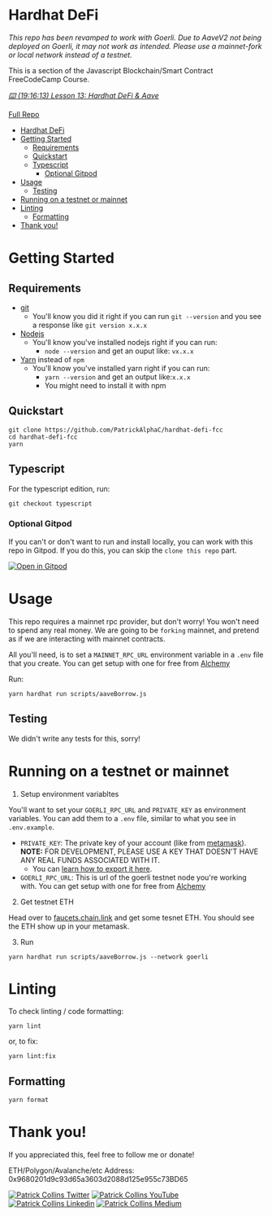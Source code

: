 # Hardhat DeFi 

*This repo has been revamped to work with Goerli. Due to AaveV2 not being deployed on Goerli, it may not work as intended. Please use a mainnet-fork or local network instead of a testnet.*

This is a section of the Javascript Blockchain/Smart Contract FreeCodeCamp Course.

*[⌨️ (19:16:13) Lesson 13: Hardhat DeFi & Aave](https://www.youtube.com/watch?v=gyMwXuJrbJQ&t=69373s)*

[Full Repo](https://github.com/smartcontractkit/full-blockchain-solidity-course-js)

- [Hardhat DeFi](#hardhat-defi)
- [Getting Started](#getting-started)
  - [Requirements](#requirements)
  - [Quickstart](#quickstart)
  - [Typescript](#typescript)
    - [Optional Gitpod](#optional-gitpod)
- [Usage](#usage)
  - [Testing](#testing)
- [Running on a testnet or mainnet](#running-on-a-testnet-or-mainnet)
- [Linting](#linting)
  - [Formatting](#formatting)
- [Thank you!](#thank-you)

# Getting Started

## Requirements

- [git](https://git-scm.com/book/en/v2/Getting-Started-Installing-Git)
  - You'll know you did it right if you can run `git --version` and you see a response like `git version x.x.x`
- [Nodejs](https://nodejs.org/en/)
  - You'll know you've installed nodejs right if you can run:
    - `node --version` and get an ouput like: `vx.x.x`
- [Yarn](https://classic.yarnpkg.com/lang/en/docs/install/) instead of `npm`
  - You'll know you've installed yarn right if you can run:
    - `yarn --version` and get an output like:`x.x.x`
    - You might need to install it with npm

## Quickstart

```
git clone https://github.com/PatrickAlphaC/hardhat-defi-fcc
cd hardhat-defi-fcc
yarn
```

## Typescript

For the typescript edition, run:

```
git checkout typescript
```

### Optional Gitpod

If you can't or don't want to run and install locally, you can work with this repo in Gitpod. If you do this, you can skip the `clone this repo` part.

[![Open in Gitpod](https://gitpod.io/button/open-in-gitpod.svg)](https://gitpod.io/#github.com/PatrickAlphaC/hardhat-defi-fcc)


# Usage

This repo requires a mainnet rpc provider, but don't worry! You won't need to spend any real money. We are going to be `forking` mainnet, and pretend as if we are interacting with mainnet contracts. 

All you'll need, is to set a `MAINNET_RPC_URL` environment variable in a `.env` file that you create. You can get setup with one for free from [Alchemy](https://alchemy.com/?a=673c802981)

Run:

```
yarn hardhat run scripts/aaveBorrow.js
```

## Testing

We didn't write any tests for this, sorry!


# Running on a testnet or mainnet

1. Setup environment variabltes

You'll want to set your `GOERLI_RPC_URL` and `PRIVATE_KEY` as environment variables. You can add them to a `.env` file, similar to what you see in `.env.example`.

- `PRIVATE_KEY`: The private key of your account (like from [metamask](https://metamask.io/)). **NOTE:** FOR DEVELOPMENT, PLEASE USE A KEY THAT DOESN'T HAVE ANY REAL FUNDS ASSOCIATED WITH IT.
  - You can [learn how to export it here](https://metamask.zendesk.com/hc/en-us/articles/360015289632-How-to-Export-an-Account-Private-Key).
- `GOERLI_RPC_URL`: This is url of the goerli testnet node you're working with. You can get setup with one for free from [Alchemy](https://alchemy.com/?a=673c802981)

2. Get testnet ETH

Head over to [faucets.chain.link](https://faucets.chain.link/) and get some tesnet ETH. You should see the ETH show up in your metamask.

3. Run

```
yarn hardhat run scripts/aaveBorrow.js --network goerli
```


# Linting

To check linting / code formatting:
```
yarn lint
```
or, to fix: 
```
yarn lint:fix
```

## Formatting

```
yarn format
```


# Thank you!

If you appreciated this, feel free to follow me or donate!

ETH/Polygon/Avalanche/etc Address: 0x9680201d9c93d65a3603d2088d125e955c73BD65

[![Patrick Collins Twitter](https://img.shields.io/badge/Twitter-1DA1F2?style=for-the-badge&logo=twitter&logoColor=white)](https://twitter.com/PatrickAlphaC)
[![Patrick Collins YouTube](https://img.shields.io/badge/YouTube-FF0000?style=for-the-badge&logo=youtube&logoColor=white)](https://www.youtube.com/channel/UCn-3f8tw_E1jZvhuHatROwA)
[![Patrick Collins Linkedin](https://img.shields.io/badge/LinkedIn-0077B5?style=for-the-badge&logo=linkedin&logoColor=white)](https://www.linkedin.com/in/patrickalphac/)
[![Patrick Collins Medium](https://img.shields.io/badge/Medium-000000?style=for-the-badge&logo=medium&logoColor=white)](https://medium.com/@patrick.collins_58673/)

